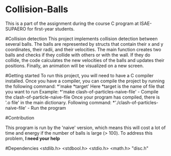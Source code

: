 # Collision-Balls
This is a part of the assignment during the course C program at ISAE-SUPAERO for first-year students.  

#Collision detection
This project implements collision detection between several balls. The balls are represented by structs that contain their x and y coordinates, their radii, and their velocities. The main function creates two balls and checks if they collide with others or with the wall. If they do collide, the code calculates the new velocities of the balls and updates their positions. Finally, an animation will be visualized on a new screen.

#Getting started
To run this project, you will need to have a C compiler installed. Once you have a compiler, you can compile the project by running the following command:
*'make *target'
Here *target is the name of file that you want to run
Example:
*'make clash-of-particles-naive-file' - Compile the clash-of-particle-naive-file
Once your program has compiled, there is '.o file' in the main dictionary.
Following command:
*'./clash-of-particles-naive-file' - Run the program

#Contribution

This program is run by the 'naive' version, which means this will cost a lot of time and energy if the number of balls is large (> 100). To address this problem, **I need your help**

#Dependencies
<stdlib.h>
<stdbool.h>
<stdio.h>
<math.h>
"disc.h"

